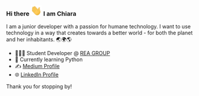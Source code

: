 ### Hi there  <img src="https://raw.githubusercontent.com/ABSphreak/ABSphreak/master/gifs/Hi.gif" width="30px"> I am Chiara 

I am a junior developer with a passion for humane technology. I want to use technology in a way that creates towards a better world - for both the planet and her inhabitants. 
🌏🌍🌎
- 👩🏻‍💻 Student Developer @ [REA GROUP](https://www.rea-group.com//) 
- 🐍 Currently learning Python 
-  ✍️ <a href="https://medium.com/@chiaracaprasi"> Medium Profile </a>
- 🌐 <a href="https://www.linkedin.com/in/chiara-caprasi/"> LinkedIn Profile 
</a> 

Thank you for stopping by! 


<!--
**chiaracaprasi/chiaracaprasi** is a ✨ _special_ ✨ repository because its `README.md` (this file) appears on your GitHub profile.

Here are some ideas to get you started:

- 🔭 I’m currently working on ...
- 🌱 I’m currently learning ...
- 👯 I’m looking to collaborate on ...
- 🤔 I’m looking for help with ...
- 💬 Ask me about ...
- 📫 How to reach me: ...
- 😄 Pronouns: ...
- ⚡ Fun fact: ...
-->

